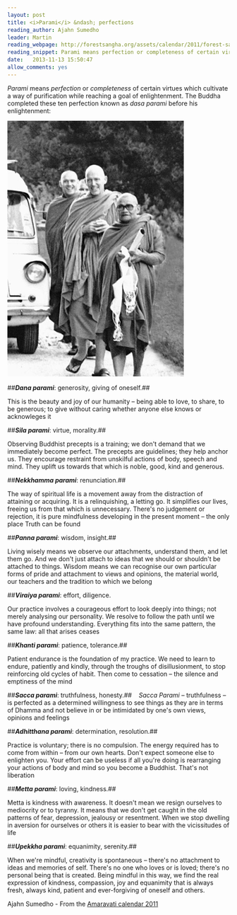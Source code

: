 ```yaml
---
layout: post
title: <i>Parami</i> &ndash; perfections
reading_author: Ajahn Sumedho
leader: Martin
reading_webpage: http://forestsangha.org/assets/calendar/2011/forest-sangha-calendar-2011.pdf
reading_snippet: Parami means perfection or completeness of certain virtues which cultivate a way of purification while reaching a goal of enlightenment.
date:   2013-11-13 15:50:47
allow_comments: yes
---
```


*Parami* means *perfection* or *completeness* of certain virtues which cultivate a way of purification while reaching a goal of enlightenment. The Buddha completed these ten perfection known as *dasa parami* before his enlightenment:

![Ajahn Sumedho and Ajahn Chah](/assets/sumedho.jpg)

##**_Dana parami_**: generosity, giving of oneself.##

This is the beauty and joy of our humanity &ndash; being able to love, to share, to be generous; to give without caring whether anyone else knows or acknowleges it


##**_Sila parami_**: virtue, morality.##

Observing Buddhist precepts is a training; we don't demand that we immediately become perfect. The precepts are guidelines; they help anchor us. They encourage restraint from unskilful actions of body, speech and mind. They uplift us towards that which is noble, good, kind and generous.

##**_Nekkhamma parami_**: renunciation.##

The way of spiritual life is a movement away from the distraction of attaining or acquiring. It is a relinquishing, a letting go. It simplifies our lives, freeing us from that which is unnecessary. There's no judgement or rejection, it is pure mindfulness developing in the present moment &ndash; the only place Truth can be found

##**_Panna parami_**: wisdom, insight.##

Living wisely means we observe our attachments, understand them, and let them go. And we don't just attach to ideas that we should or shouldn't be attached to things. Wisdom means we can recognise our own particular forms of pride and attachment to views and opinions, the material world, our teachers and the tradition to which we belong

##**_Viraiya parami_**: effort, diligence.

Our practice involves a courageous effort to look deeply into things; not merely analysing our personality. We resolve to follow the path until we have profound understanding. Everything fits into the same pattern, the same law: all that arises ceases

##**_Khanti parami_**: patience, tolerance.##

Patient endurance is the foundation of my practice. We need to learn to endure, patiently and kindly, through the troughs of disillusionment, to stop reinforcing old cycles of habit. Then come to cessation &ndash; the silence and emptiness of the mind

##**_Sacca parami_**: truthfulness, honesty.##
 
 *Sacca Parami* – truthfulness – is perfected as a determined willingness to see things as they are in terms of Dhamma and not believe in or be intimidated by one's own views, opinions and feelings

##**_Adhitthana parami_**: determination, resolution.##

Practice is voluntary; there is no compulsion. The energy required has to come from within &ndash; from our own hearts. Don't expect someone else to enlighten you. Your effort can be useless if all you're doing is rearranging your actions of body and mind so you become a Buddhist. That's not liberation

##**_Metta parami_**: loving, kindness.##

Metta is kindness with awareness. It doesn't mean we resign ourselves to mediocrity or to tyranny. It means that we don't get caught in the old patterns of fear, depression, jealousy or resentment. When we stop dwelling in aversion for ourselves or others it is easier to bear with the vicissitudes of life

##**_Upekkha parami_**: equanimity, serenity.##

When we're mindful, creativity is spontaneous &ndash; there's no attachment to ideas and memories of self. There's no one who loves or is loved; there's no personal being that is created. Being mindful in this way, we find the real expression of kindness, compassion, joy and equanimity that is always fresh, always kind, patient and ever-forgiving of oneself and others.

Ajahn Sumedho - From the [Amaravati calendar 2011](http://forestsangha.org/assets/calendar/2011/forest-sangha-calendar-2011.pdf)







